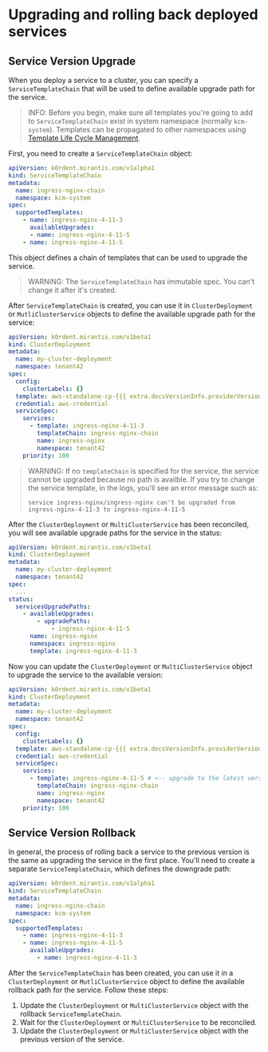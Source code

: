 # Upgrading and rolling back deployed services

## Service Version Upgrade

When you deploy a service to a cluster, you can specify a `ServiceTemplateChain` that will be used to define available upgrade path for the service. 

> INFO:
> Before you begin, make sure all templates you're going to add to `ServiceTemplateChain` exist in system namespace (normally `kcm-system`).
> Templates can be propagated to other namespaces using [Template Life Cycle Management](../../reference/template/index.md).

First, you need to create a `ServiceTemplateChain` object:

```yaml
apiVersion: k0rdent.mirantis.com/v1alpha1
kind: ServiceTemplateChain
metadata:
  name: ingress-nginx-chain
  namespace: kcm-system
spec:
  supportedTemplates:
    - name: ingress-nginx-4-11-3
      availableUpgrades:
      - name: ingress-nginx-4-11-5
    - name: ingress-nginx-4-11-5
```

This object defines a chain of templates that can be used to upgrade the service.

> WARNING:
> The `ServiceTemplateChain` has immutable spec. You can't change it after it's created.

After `ServiceTemplateChain` is created, you can use it in `ClusterDeployment` or `MutliClusterService` objects to define the available upgrade path for the service:

```yaml
apiVersion: k0rdent.mirantis.com/v1beta1
kind: ClusterDeployment
metadata:
  name: my-cluster-deployment
  namespace: tenant42
spec:
  config:
    clusterLabels: {}
  template: aws-standalone-cp-{{{ extra.docsVersionInfo.providerVersions.dashVersions.awsStandaloneCpCluster }}}
  credential: aws-credential
  serviceSpec:
    services:
      - template: ingress-nginx-4-11-3
        templateChain: ingress-nginx-chain
        name: ingress-nginx
        namespace: tenant42
    priority: 100
```

> WARNING:
> If no `templateChain` is specified for the service, the service cannot be upgraded because no path is availble.
> If you try to change the service template, in the logs, you'll see an error message such as:
>
> ```shell
> service ingress-nginx/ingress-nginx can't be upgraded from ingress-nginx-4-11-3 to ingress-nginx-4-11-5
> ```

After the `ClusterDeployment` or `MultiClusterService` has been reconciled, you will see available upgrade paths for the service in the status:

```yaml
apiVersion: k0rdent.mirantis.com/v1beta1
kind: ClusterDeployment
metadata:
  name: my-cluster-deployment
  namespace: tenant42
spec:
  ...
status:
  servicesUpgradePaths:
    - availableUpgrades:
        - upgradePaths:
            - ingress-nginx-4-11-5
      name: ingress-nginx
      namespace: ingress-nginx
      template: ingress-nginx-4-11-3
```

Now you can update the `ClusterDeployment` or `MultiClusterService` object to upgrade the service to the available version:

```yaml
apiVersion: k0rdent.mirantis.com/v1beta1
kind: ClusterDeployment
metadata:
  name: my-cluster-deployment
  namespace: tenant42
spec:
  config:
    clusterLabels: {}
  template: aws-standalone-cp-{{{ extra.docsVersionInfo.providerVersions.dashVersions.awsStandaloneCpCluster }}}
  credential: aws-credential
  serviceSpec:
    services:
      - template: ingress-nginx-4-11-5 # <-- upgrade to the latest version
        templateChain: ingress-nginx-chain
        name: ingress-nginx
        namespace: tenant42
    priority: 100
```

## Service Version Rollback

In general, the process of rolling back a service to the previous version is the same as upgrading the service in the first place. You'll need to create a separate `ServiceTemplateChain`, which defines the downgrade path:

```yaml
apiVersion: k0rdent.mirantis.com/v1alpha1
kind: ServiceTemplateChain
metadata:
  name: ingress-nginx-chain
  namespace: kcm-system
spec:
  supportedTemplates:
    - name: ingress-nginx-4-11-3
    - name: ingress-nginx-4-11-5
      availableUpgrades:
        - name: ingress-nginx-4-11-3
```

After the `ServiceTemplateChain` has been created, you can use it in a `ClusterDeployment` or `MutliClusterService` object to define the available rollback path for the service. Follow these steps:

1. Update the `ClusterDeployment` or `MultiClusterService` object with the rollback `ServiceTemplateChain`.
2. Wait for the `ClusterDeployment` or `MultiClusterService` to be reconciled.
3. Update the `ClusterDeployment` or `MultiClusterService` object with the previous version of the service.
